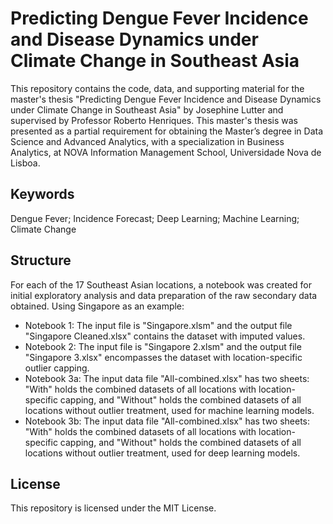 # Predicting Dengue Fever Incidence and Disease Dynamics under Climate Change in Southeast Asia
This repository contains the code, data, and supporting material for the master's thesis "Predicting Dengue Fever Incidence and Disease Dynamics under Climate Change in Southeast Asia" by Josephine Lutter and supervised by Professor Roberto Henriques. This master's thesis was presented as a partial requirement for obtaining the Master’s degree in Data Science and Advanced Analytics, with a specialization in Business Analytics, at NOVA Information Management School, Universidade Nova de Lisboa.

## Keywords
Dengue Fever; Incidence Forecast; Deep Learning; Machine Learning; Climate Change

## Structure
For each of the 17 Southeast Asian locations, a notebook was created for initial exploratory analysis and data preparation of the raw secondary data obtained. Using Singapore as an example:

- Notebook 1: The input file is "Singapore.xlsm" and the output file "Singapore Cleaned.xlsx" contains the dataset with imputed values.
- Notebook 2: The input file is "Singapore 2.xlsm" and the output file "Singapore 3.xlsx" encompasses the dataset with location-specific outlier capping.
- Notebook 3a: The input data file "All-combined.xlsx" has two sheets: "With" holds the combined datasets of all locations with location-specific capping, and "Without" holds the combined datasets of all locations without outlier treatment, used for machine learning models.
- Notebook 3b: The input data file "All-combined.xlsx" has two sheets: "With" holds the combined datasets of all locations with location-specific capping, and "Without" holds the combined datasets of all locations without outlier treatment, used for deep learning models.

## License
This repository is licensed under the MIT License.
